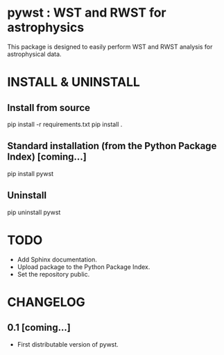 pywst : WST and RWST for astrophysics
=====================================

This package is designed to easily perform WST and RWST analysis for astrophysical data.

# INSTALL & UNINSTALL

## Install from source

pip install -r requirements.txt
pip install .

## Standard installation (from the Python Package Index) [coming...]

pip install pywst

## Uninstall

pip uninstall pywst

# TODO

- Add Sphinx documentation.
- Upload package to the Python Package Index.
- Set the repository public.

# CHANGELOG

## 0.1 [coming...]

- First distributable version of pywst.
